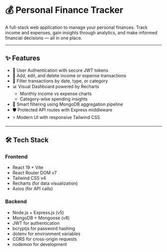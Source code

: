 # 💰 Personal Finance Tracker

A full-stack web application to manage your personal finances. Track income and expenses, gain insights through analytics, and make informed financial decisions — all in one place.

---

## ✨ Features

- 🔐 User Authentication with secure JWT tokens
- 💸 Add, edit, and delete income or expense transactions
- 📅 Filter transactions by date, type, or category
- 📊 Visual Dashboard powered by Recharts
  - Monthly income vs expense charts
  - Category-wise spending insights
- 🧠 Smart filtering using MongoDB aggregation pipeline
- 🛡️ Protected API routes with Express middleware
- ⚡ Modern UI with responsive Tailwind CSS

---

## 🛠️ Tech Stack

### Frontend

- React 19 + Vite
- React Router DOM v7
- Tailwind CSS v4
- Recharts (for data visualization)
- Axios (for API calls)

### Backend

- Node.js + Express.js (v5)
- MongoDB + Mongoose (v8)
- JWT for authentication
- bcryptjs for password hashing
- dotenv for environment variables
- CORS for cross-origin requests
- nodemon for development

